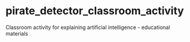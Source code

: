 # pirate_detector_classroom_activity
Classroom activity for explaining artificial intelligence - educational materials
